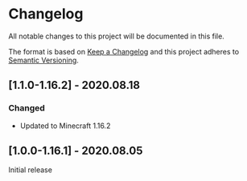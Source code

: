 # Changelog
All notable changes to this project will be documented in this file.

The format is based on [Keep a Changelog](http://keepachangelog.com/en/1.0.0/) and this project adheres to [Semantic Versioning](http://semver.org/spec/v2.0.0.html).

## [1.1.0-1.16.2] - 2020.08.18
### Changed
- Updated to Minecraft 1.16.2

## [1.0.0-1.16.1] - 2020.08.05
Initial release

